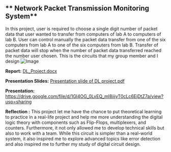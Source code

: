 ## ** Network Packet Transmission Monitoring System**

In this project, user is required to choose a single digit number of packet data that user wanted to transfer from computers of lab A to computers of lab B. User can control manually the packet data transfer from one of the six computers from lab A to one of the six computers from lab B. Transfer of packet data will stop when the number of packet data transferred reached the number user chosen.
This is the circuits that my group member and I design
![Image](https://github.com/user-attachments/assets/3cee7049-91a8-49c5-b519-97ebcdedbb8f)

**Report:**
[DL_Project.docx](https://github.com/user-attachments/files/18759415/DL_Project.docx)

**Presentation Slides:**
[Presentation slide of DL project.pdf](https://github.com/user-attachments/files/18759432/Presentation.slide.of.DL.project.pdf)

**Presentation:**
https://drive.google.com/file/d/1Gl4OG_0LvEQ_mI8iiiyT0cLc6EjDtZ7a/view?usp=sharing

**Reflection :**
This project let me have the chance to put theoretical learning to practice in a real-life project and help me more understanding the digital logic theory with components such as Flip-Flops, multiplexers, and counters. Furthermore, it not only allowed me to develop technical skills but also to work with a team. While this circuit is simpler than a real-world system, it also inspired me to explore advanced topics like error detection and also inspired me to further my study of digital circuit design.
